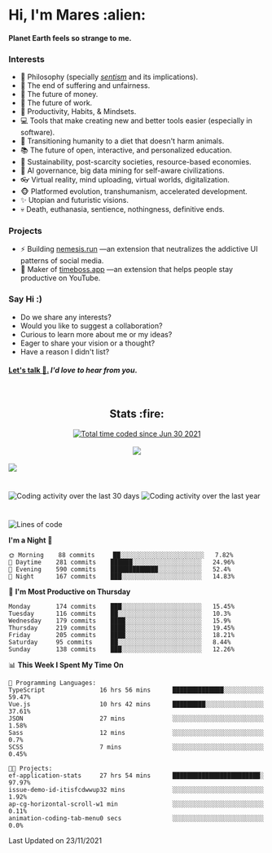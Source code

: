 <h1>Hi, I'm Mares :alien:</h1>

#### Planet Earth feels so strange to me.

### **Interests**

- 🌊 Philosophy (specially [_sentism_][sentismmedium] and its implications).
- 🎯 The end of suffering and unfairness.
- 💸 The future of money.
- 💼 The future of work.
- 🧠 Productivity, Habits, & Mindsets.
- 💻 Tools that make creating new and better tools easier (especially in software).
- 🥗 Transitioning humanity to a diet that doesn't harm animals.
- 📚 The future of open, interactive, and personalized education.
- 🌱 Sustainability, post-scarcity societies, resource-based economies.
- 🤖 AI governance, big data mining for self-aware civilizations.
- 👓 Virtual reality, mind uploading, virtual worlds, digitalization.
- 🐵 Platformed evolution, transhumanism, accelerated development.
- ✨ Utopian and futuristic visions.
- 💀 Death, euthanasia, sentience, nothingness, definitive ends.


### **Projects**

- ⚡ Building [nemesis.run](https://nemesis.run) —an extension that neutralizes the addictive UI patterns of social media.
- 💎 Maker of [timeboss.app](https://timeboss.app) —an extension that helps people stay productive on YouTube.


### **Say Hi :)**

- Do we share any interests?
- Would you like to suggest a collaboration?
- Curious to learn more about me or my ideas?
- Eager to share your vision or a thought?
- Have a reason I didn't list?

#### [Let's talk :wave:.](mailto:mareszhar@gmail.com) _I'd love to hear from you_.

[sentismmedium]: https://medium.com/@mareszhar/born-a-prisoner-a-reflection-about-life-its-struggles-and-a-plan-to-escape-d8566ce9b026

<br>

<h2 align="center">Stats :fire:</h2>

<div align="center">
  <a href="https://wakatime.com/@cfdc0e0d-4860-4b62-9ff0-cb659185525e">
    <img src="https://wakatime.com/badge/user/cfdc0e0d-4860-4b62-9ff0-cb659185525e.svg" alt="Total time coded since Jun 30 2021" />
  </a>
</div>

<br>

<div align="center">
  <img src="https://github-readme-streak-stats.herokuapp.com?user=mareszhar&theme=black-ice&hide_border=true&stroke=FFFFFF15&ring=DF8FFE&fire=DF8FFE&currStreakLabel=DF8FFE&background=1A232A&currStreakNum=86FFAB&dates=B1AAB3FF">
</div>

<!-- Add or remove this: &dates=B1AAB3FF at the end of the streak stats URL if they get bugged and aren't updating -->

<br>

<img src="https://activity-graph.herokuapp.com/graph?username=mareszhar&theme=nord&bg_color=00000000&color=979797&line=DF8FFE&point=00000000&area=true&hide_border=true">

<br>

<h1></h1>

<img src="https://wakatime.com/share/@mares/5df0ff02-9c79-41b4-b540-51dc9c65a57b.svg" alt="Coding activity over the last 30 days" />
<img src="https://wakatime.com/share/@mares/ea89ba71-f374-40af-930c-e0655909fe37.svg" alt="Coding activity over the last year" />

<h1></h1>

<!--START_SECTION:waka-->
![Lines of code](https://img.shields.io/badge/From%20Hello%20World%20I%27ve%20Written-168908%20lines%20of%20code-blue)

**I'm a Night 🦉** 

```text
🌞 Morning    88 commits     ██░░░░░░░░░░░░░░░░░░░░░░░   7.82% 
🌆 Daytime    281 commits    ██████░░░░░░░░░░░░░░░░░░░   24.96% 
🌃 Evening    590 commits    █████████████░░░░░░░░░░░░   52.4% 
🌙 Night      167 commits    ███░░░░░░░░░░░░░░░░░░░░░░   14.83%

```
📅 **I'm Most Productive on Thursday** 

```text
Monday       174 commits    ███░░░░░░░░░░░░░░░░░░░░░░   15.45% 
Tuesday      116 commits    ██░░░░░░░░░░░░░░░░░░░░░░░   10.3% 
Wednesday    179 commits    ████░░░░░░░░░░░░░░░░░░░░░   15.9% 
Thursday     219 commits    ████░░░░░░░░░░░░░░░░░░░░░   19.45% 
Friday       205 commits    ████░░░░░░░░░░░░░░░░░░░░░   18.21% 
Saturday     95 commits     ██░░░░░░░░░░░░░░░░░░░░░░░   8.44% 
Sunday       138 commits    ███░░░░░░░░░░░░░░░░░░░░░░   12.26%

```


📊 **This Week I Spent My Time On** 

```text
💬 Programming Languages: 
TypeScript               16 hrs 56 mins      ██████████████░░░░░░░░░░░   59.47% 
Vue.js                   10 hrs 42 mins      █████████░░░░░░░░░░░░░░░░   37.61% 
JSON                     27 mins             ░░░░░░░░░░░░░░░░░░░░░░░░░   1.58% 
Sass                     12 mins             ░░░░░░░░░░░░░░░░░░░░░░░░░   0.7% 
SCSS                     7 mins              ░░░░░░░░░░░░░░░░░░░░░░░░░   0.45%

🐱‍💻 Projects: 
ef-application-stats     27 hrs 54 mins      ████████████████████████░   97.97% 
issue-demo-id-itisfcdwwup32 mins             ░░░░░░░░░░░░░░░░░░░░░░░░░   1.92% 
ap-cg-horizontal-scroll-w1 min               ░░░░░░░░░░░░░░░░░░░░░░░░░   0.11% 
animation-coding-tab-menu0 secs              ░░░░░░░░░░░░░░░░░░░░░░░░░   0.0%

```


 Last Updated on 23/11/2021
<!--END_SECTION:waka-->
